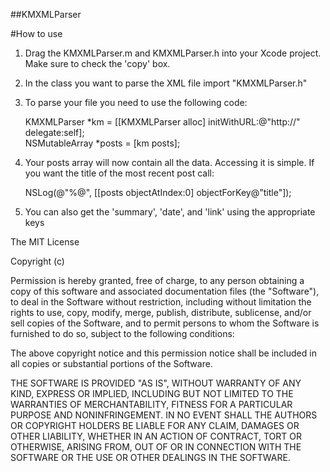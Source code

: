 ##KMXMLParser

#How to use

1. Drag the KMXMLParser.m and KMXMLParser.h into your Xcode project. Make sure to check the 'copy' box.
2. In the class you want to parse the XML file import "KMXMLParser.h"
3. To parse your file you need to use the following code:

    KMXMLParser *km = [[KMXMLParser alloc] initWithURL:@"http://" delegate:self];  
    NSMutableArray *posts = [km posts];  

4. Your posts array will now contain all the data. Accessing it is simple. If you want the title of the most recent post call:

    NSLog(@"%@", [[posts objectAtIndex:0] objectForKey@"title"]);  

5. You can also get the 'summary', 'date', and 'link' using the appropriate keys


  The MIT License

  Copyright (c)

  Permission is hereby granted, free of charge, to any person obtaining a copy of 
  this software and associated documentation files (the "Software"), to deal in 
  the Software without restriction, including without limitation the rights to use, 
  copy, modify, merge, publish, distribute, sublicense, and/or sell copies of the 
  Software, and to permit persons to whom the Software is furnished to do so, subject 
  to the following conditions:

  The above copyright notice and this permission notice shall be included in all 
  copies or substantial portions of the Software.

  THE SOFTWARE IS PROVIDED "AS IS", WITHOUT WARRANTY OF ANY KIND, EXPRESS OR IMPLIED, 
  INCLUDING BUT NOT LIMITED TO THE WARRANTIES OF MERCHANTABILITY, FITNESS 
  FOR A PARTICULAR PURPOSE AND NONINFRINGEMENT. IN NO EVENT SHALL THE AUTHORS 
  OR COPYRIGHT HOLDERS BE LIABLE FOR ANY CLAIM, DAMAGES OR OTHER LIABILITY, 
  WHETHER IN AN ACTION OF CONTRACT, TORT OR OTHERWISE, ARISING FROM, OUT OF 
  OR IN CONNECTION WITH THE SOFTWARE OR THE USE OR OTHER DEALINGS IN THE SOFTWARE.
